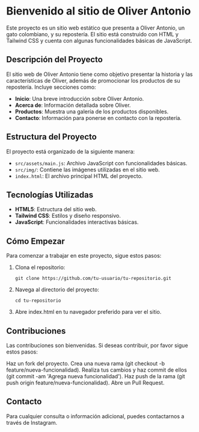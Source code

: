 # Bienvenido al sitio de Oliver Antonio

Este proyecto es un sitio web estático que presenta a Oliver Antonio, un gato colombiano, y su repostería. El sitio está construido con HTML y Tailwind CSS y cuenta con algunas funcionalidades básicas de JavaScript.

## Descripción del Proyecto

El sitio web de Oliver Antonio tiene como objetivo presentar la historia y las características de Oliver, además de promocionar los productos de su repostería. Incluye secciones como:

- **Inicio**: Una breve introducción sobre Oliver Antonio.
- **Acerca de**: Información detallada sobre Oliver.
- **Productos**: Muestra una galería de los productos disponibles.
- **Contacto**: Información para ponerse en contacto con la repostería.

## Estructura del Proyecto

El proyecto está organizado de la siguiente manera:
- `src/assets/main.js`: Archivo JavaScript con funcionalidades básicas.
- `src/img/`: Contiene las imágenes utilizadas en el sitio web.
- `index.html`: El archivo principal HTML del proyecto.

## Tecnologías Utilizadas

- **HTML5**: Estructura del sitio web.
- **Tailwind CSS**: Estilos y diseño responsivo.
- **JavaScript**: Funcionalidades interactivas básicas.

## Cómo Empezar

Para comenzar a trabajar en este proyecto, sigue estos pasos:

1. Clona el repositorio:
   ```
   git clone https://github.com/tu-usuario/tu-repositorio.git

2. Navega al directorio del proyecto:
   ```
   cd tu-repositorio

3. Abre index.html en tu navegador preferido para ver el sitio.

## Contribuciones
Las contribuciones son bienvenidas. Si deseas contribuir, por favor sigue estos pasos:

Haz un fork del proyecto.
Crea una nueva rama (git checkout -b feature/nueva-funcionalidad).
Realiza tus cambios y haz commit de ellos (git commit -am 'Agrega nueva funcionalidad').
Haz push de la rama (git push origin feature/nueva-funcionalidad).
Abre un Pull Request.

## Contacto
Para cualquier consulta o información adicional, puedes contactarnos a través de Instagram.


